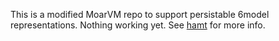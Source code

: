 This is a modified MoarVM repo to support persistable 6model representations.
Nothing working yet.
See [hamt](https://github.com/cognominal/hamt-for-raku-moarvm/blob/main/HAMT-for-MoarVM.md) for more info.